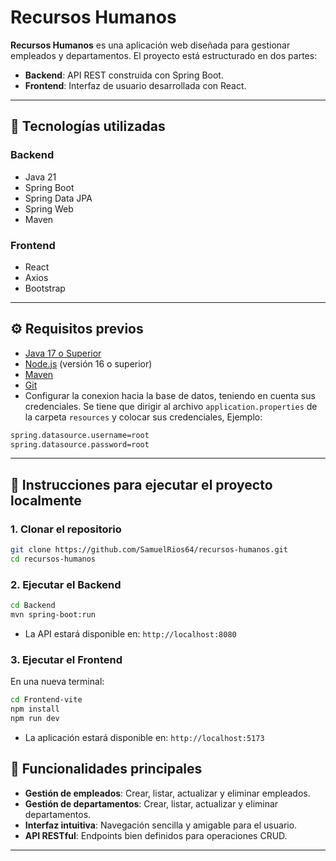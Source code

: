 # Recursos Humanos

**Recursos Humanos** es una aplicación web diseñada para gestionar empleados y departamentos. El proyecto está estructurado en dos partes:

* **Backend**: API REST construida con Spring Boot.
* **Frontend**: Interfaz de usuario desarrollada con React.

---

## 🧰 Tecnologías utilizadas

### Backend

* Java 21
* Spring Boot
* Spring Data JPA
* Spring Web
* Maven

### Frontend

* React
* Axios
* Bootstrap

---

## ⚙️ Requisitos previos

* [Java 17 o Superior](https://adoptium.net/)
* [Node.js](https://nodejs.org/) (versión 16 o superior)
* [Maven](https://maven.apache.org/)
* [Git](https://git-scm.com/)
* Configurar la conexion hacia la base de datos, teniendo en cuenta sus credenciales.
Se tiene que dirigir al archivo ```application.properties``` de la carpeta ```resources``` y colocar sus credenciales, Ejemplo:
```bash
spring.datasource.username=root
spring.datasource.password=root
```

---

## 🚀 Instrucciones para ejecutar el proyecto localmente

### 1. Clonar el repositorio

```bash
git clone https://github.com/SamuelRios64/recursos-humanos.git
cd recursos-humanos
```

### 2. Ejecutar el Backend

```bash
cd Backend
mvn spring-boot:run
```

* La API estará disponible en: `http://localhost:8080`

### 3. Ejecutar el Frontend

En una nueva terminal:

```bash
cd Frontend-vite
npm install
npm run dev
```

* La aplicación estará disponible en: `http://localhost:5173`


## 📌 Funcionalidades principales

* **Gestión de empleados**: Crear, listar, actualizar y eliminar empleados.
* **Gestión de departamentos**: Crear, listar, actualizar y eliminar departamentos.
* **Interfaz intuitiva**: Navegación sencilla y amigable para el usuario.
* **API RESTful**: Endpoints bien definidos para operaciones CRUD.

---


